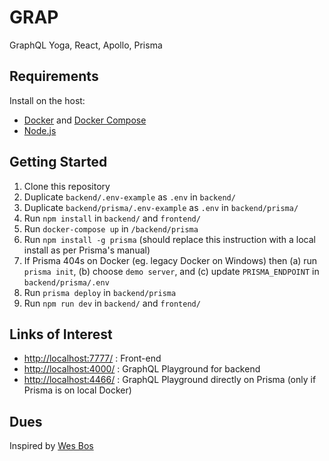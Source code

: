 # GRAP
GraphQL Yoga, React, Apollo, Prisma

## Requirements

Install on the host:
- [Docker](https://www.docker.com/) and [Docker Compose](https://docs.docker.com/compose/install/)
- [Node.js](https://nodejs.org/en/)

## Getting Started

1. Clone this repository
1. Duplicate `backend/.env-example` as `.env` in `backend/`
1. Duplicate `backend/prisma/.env-example` as `.env` in `backend/prisma/`
1. Run `npm install` in `backend/` and `frontend/`
1. Run `docker-compose up` in `/backend/prisma`
1. Run `npm install -g prisma` (should replace this instruction with a local install as per Prisma's manual)
1. If Prisma 404s on Docker (eg. legacy Docker on Windows) then (a) run `prisma init`, (b) choose `demo server`, and (c) update `PRISMA_ENDPOINT` in `backend/prisma/.env`
1. Run `prisma deploy` in `backend/prisma`
1. Run `npm run dev` in `backend/` and `frontend/`


## Links of Interest

- [http://localhost:7777/](http://localhost:7777/) : Front-end
- [http://localhost:4000/](http://localhost:4000/) : GraphQL Playground for backend
- [http://localhost:4466/](http://localhost:4466/) : GraphQL Playground directly on Prisma (only if Prisma is on local Docker)

## Dues

Inspired by [Wes Bos](https://advancedreact.com/)
